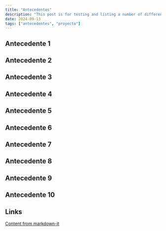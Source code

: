 ```yaml
---
title: "Antecedentes"
description: "This post is for testing and listing a number of different markdown elements"
date: 2024-09-13
tags: ["antecedentes", "proyecto"]
---
```


## Antecedente 1

## Antecedente 2

## Antecedente 3

## Antecedente 4

## Antecedente 5

## Antecedente 6

## Antecedente 7

## Antecedente 8

## Antecedente 9

## Antecedente 10


## Links

[Content from markdown-it](https://markdown-it.github.io/)